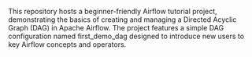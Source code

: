 This repository hosts a beginner-friendly Airflow tutorial project, demonstrating the basics of creating and managing a Directed Acyclic Graph (DAG) in Apache Airflow. The project features a simple DAG configuration named first_demo_dag designed to introduce new users to key Airflow concepts and operators.
